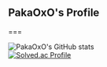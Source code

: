 ## **PakaOxO's Profile**
===

![PakaOxO's GitHub stats](https://github-readme-stats.vercel.app/api?username=PakaOxO&show_icons=true&theme=radical)<br>
[![Solved.ac Profile](http://mazassumnida.wtf/api/v2/generate_badge?boj=koka)](https://solved.ac/koka/)

